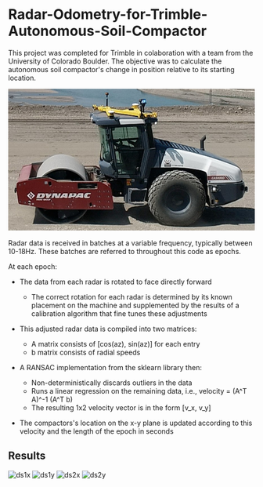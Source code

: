 # Radar-Odometry-for-Trimble-Autonomous-Soil-Compactor

This project was completed for Trimble in colaboration with a team from the University of Colorado Boulder. The objective was to calculate the autonomous soil compactor's change in position relative to its starting location.

![compactor](compactor.jpg)

Radar data is received in batches at a variable frequency, typically between 10-18Hz.
These batches are referred to throughout this code as epochs.

At each epoch:
- The data from each radar is rotated to face directly forward
    - The correct rotation for each radar is determined by its known placement on the machine
        and supplemented by the results of a calibration algorithm that fine tunes these adjustments
    
- This adjusted radar data is compiled into two matrices:
    - A matrix consists of [cos(az), sin(az)] for each entry 
    - b matrix consists of radial speeds
    
- A RANSAC implementation from the sklearn library then:
    - Non-deterministically discards outliers in the data
    - Runs a linear regression on the remaining data, i.e., velocity = (A^T A)^-1 (A^T b)
    - The resulting 1x2 velocity vector is in the form [v_x, v_y]
    
- The compactors's location on the x-y plane is updated according
    to this velocity and the length of the epoch in seconds

## Results

![ds1x](ds1x.jpg)
![ds1y](ds1y.jpg)
![ds2x](ds2x.jpg)
![ds2y](ds2y.jpg)

